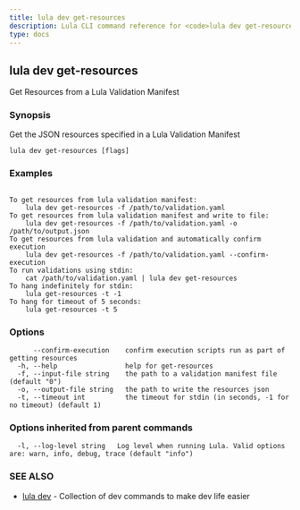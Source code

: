 ```yaml
---
title: lula dev get-resources
description: Lula CLI command reference for <code>lula dev get-resources</code>.
type: docs
---
```

## lula dev get-resources

Get Resources from a Lula Validation Manifest

### Synopsis

Get the JSON resources specified in a Lula Validation Manifest

```
lula dev get-resources [flags]
```

### Examples

```

To get resources from lula validation manifest:
	lula dev get-resources -f /path/to/validation.yaml
To get resources from lula validation manifest and write to file:
	lula dev get-resources -f /path/to/validation.yaml -o /path/to/output.json
To get resources from lula validation and automatically confirm execution
	lula dev get-resources -f /path/to/validation.yaml --confirm-execution
To run validations using stdin:
	cat /path/to/validation.yaml | lula dev get-resources
To hang indefinitely for stdin:
	lula get-resources -t -1
To hang for timeout of 5 seconds:
	lula get-resources -t 5

```

### Options

```
      --confirm-execution    confirm execution scripts run as part of getting resources
  -h, --help                 help for get-resources
  -f, --input-file string    the path to a validation manifest file (default "0")
  -o, --output-file string   the path to write the resources json
  -t, --timeout int          the timeout for stdin (in seconds, -1 for no timeout) (default 1)
```

### Options inherited from parent commands

```
  -l, --log-level string   Log level when running Lula. Valid options are: warn, info, debug, trace (default "info")
```

### SEE ALSO

* [lula dev](/cli-commands/lula_dev/)	 - Collection of dev commands to make dev life easier

